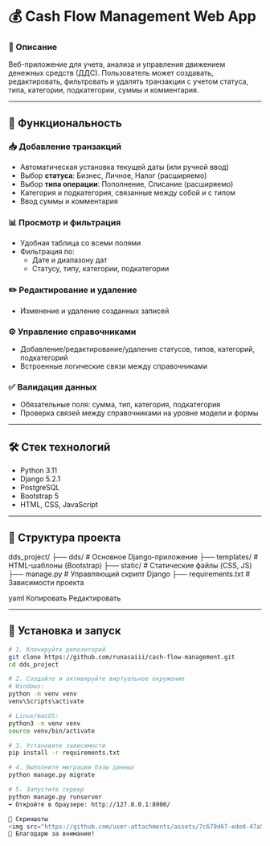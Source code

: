 # 💰 Cash Flow Management Web App

### 📌 Описание
Веб-приложение для учета, анализа и управления движением денежных средств (ДДС). Пользователь может создавать, редактировать, фильтровать и удалять транзакции с учетом статуса, типа, категории, подкатегории, суммы и комментария.

---

## 🚀 Функциональность

### 📥 Добавление транзакций
- Автоматическая установка текущей даты (или ручной ввод)
- Выбор **статуса**: Бизнес, Личное, Налог (расширяемо)
- Выбор **типа операции**: Пополнение, Списание (расширяемо)
- Категория и подкатегория, связанные между собой и с типом
- Ввод суммы и комментария

### 📊 Просмотр и фильтрация
- Удобная таблица со всеми полями
- Фильтрация по:
  - Дате и диапазону дат
  - Статусу, типу, категории, подкатегории

### ✏️ Редактирование и удаление
- Изменение и удаление созданных записей

### ⚙️ Управление справочниками
- Добавление/редактирование/удаление статусов, типов, категорий, подкатегорий
- Встроенные логические связи между справочниками

### ✅ Валидация данных
- Обязательные поля: сумма, тип, категория, подкатегория
- Проверка связей между справочниками на уровне модели и формы

---

## 🛠 Стек технологий

- Python 3.11  
- Django 5.2.1  
- PostgreSQL  
- Bootstrap 5  
- HTML, CSS, JavaScript  

---

## 📂 Структура проекта

dds_project/
├── dds/ # Основное Django-приложение
├── templates/ # HTML-шаблоны (Bootstrap)
├── static/ # Статические файлы (CSS, JS)
├── manage.py # Управляющий скрипт Django
├── requirements.txt # Зависимости проекта

yaml
Копировать
Редактировать

---

## 🧪 Установка и запуск

```bash
# 1. Клонируйте репозиторий
git clone https://github.com/runasaiii/cash-flow-management.git
cd dds_project

# 2. Создайте и активируйте виртуальное окружение
# Windows:
python -m venv venv
venv\Scripts\activate

# Linux/macOS:
python3 -m venv venv
source venv/bin/activate

# 3. Установите зависимости
pip install -r requirements.txt

# 4. Выполните миграции базы данных
python manage.py migrate

# 5. Запустите сервер
python manage.py runserver
➡️ Откройте в браузере: http://127.0.0.1:8000/

📸 Скриншоты
<img src="https://github.com/user-attachments/assets/7c679d67-eded-47a5-b331-fdbe1465e64c" width="600"/> <img src="https://github.com/user-attachments/assets/084e4d1a-ca1a-434e-a333-8c5d37c2ec0e" width="600"/> <img src="https://github.com/user-attachments/assets/95a193b7-900d-495d-bbf5-f092218c89f3" width="600"/> <img src="https://github.com/user-attachments/assets/e66f4dff-99ac-49ce-962f-872a4677b411" width="600"/>
🙌 Благодарю за внимание!
